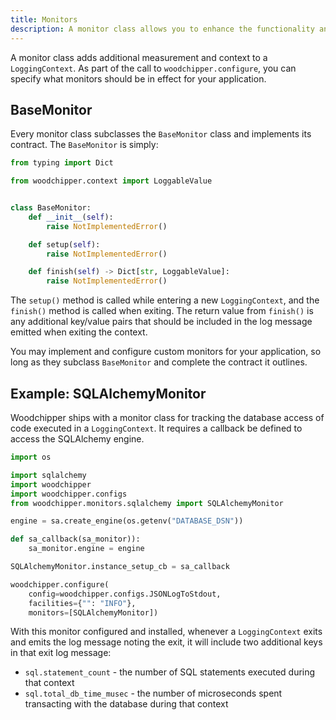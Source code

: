 ```yaml
---
title: Monitors
description: A monitor class allows you to enhance the functionality and output of `LoggingContext`
---
```


A monitor class adds additional measurement and context to a `LoggingContext`. As part of the call to
`woodchipper.configure`, you can specify what monitors should be in effect for your application.

## BaseMonitor

Every monitor class subclasses the `BaseMonitor` class and implements its contract. The `BaseMonitor` is simply:

```python
from typing import Dict

from woodchipper.context import LoggableValue


class BaseMonitor:
    def __init__(self):
        raise NotImplementedError()

    def setup(self):
        raise NotImplementedError()

    def finish(self) -> Dict[str, LoggableValue]:
        raise NotImplementedError()
```

The `setup()` method is called while entering a new `LoggingContext`, and the `finish()` method is called when
exiting. The return value from `finish()` is any additional key/value pairs that should be included in the log
message emitted when exiting the context.

You may implement and configure custom monitors for your application, so long as they subclass `BaseMonitor` and
complete the contract it outlines.

## Example: SQLAlchemyMonitor

Woodchipper ships with a monitor class for tracking the database access of code executed in a `LoggingContext`. It
requires a callback be defined to access the SQLAlchemy engine.

```python
import os

import sqlalchemy
import woodchipper
import woodchipper.configs
from woodchipper.monitors.sqlalchemy import SQLAlchemyMonitor

engine = sa.create_engine(os.getenv("DATABASE_DSN"))

def sa_callback(sa_monitor)):
    sa_monitor.engine = engine

SQLAlchemyMonitor.instance_setup_cb = sa_callback

woodchipper.configure(
    config=woodchipper.configs.JSONLogToStdout,
    facilities={"": "INFO"},
    monitors=[SQLAlchemyMonitor])
```

With this monitor configured and installed, whenever a `LoggingContext` exits and emits the log message noting the
exit, it will include two additional keys in that exit log message:

* `sql.statement_count` - the number of SQL statements executed during that context
* `sql.total_db_time_musec` - the number of microseconds spent transacting with the database during that context
